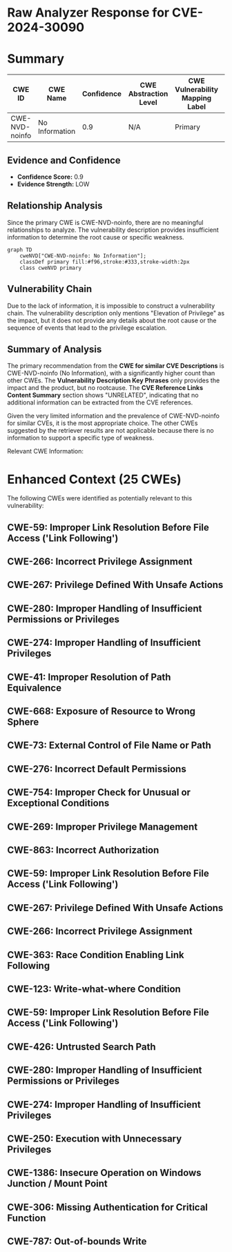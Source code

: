 # Raw Analyzer Response for CVE-2024-30090

# Summary
| CWE ID       | CWE Name                                                         | Confidence | CWE Abstraction Level | CWE Vulnerability Mapping Label | CWE-Vulnerability Mapping Notes |
|--------------|-------------------------------------------------------------------|------------|-----------------------|---------------------------------|-----------------------------------|
| CWE-NVD-noinfo | No Information                                                  | 0.9        | N/A                   | Primary                         | N/A                              |

## Evidence and Confidence

*   **Confidence Score:** 0.9
*   **Evidence Strength:** LOW

## Relationship Analysis
Since the primary CWE is CWE-NVD-noinfo, there are no meaningful relationships to analyze. The vulnerability description provides insufficient information to determine the root cause or specific weakness.

```mermaid
graph TD
    cweNVD["CWE-NVD-noinfo: No Information"];
    classDef primary fill:#f96,stroke:#333,stroke-width:2px
    class cweNVD primary
```

## Vulnerability Chain
Due to the lack of information, it is impossible to construct a vulnerability chain. The vulnerability description only mentions "Elevation of Privilege" as the impact, but it does not provide any details about the root cause or the sequence of events that lead to the privilege escalation.

## Summary of Analysis
The primary recommendation from the **CWE for similar CVE Descriptions** is CWE-NVD-noinfo (No Information), with a significantly higher count than other CWEs. The **Vulnerability Description Key Phrases** only provides the impact and the product, but no rootcause. The **CVE Reference Links Content Summary** section shows "UNRELATED", indicating that no additional information can be extracted from the CVE references.

Given the very limited information and the prevalence of CWE-NVD-noinfo for similar CVEs, it is the most appropriate choice. The other CWEs suggested by the retriever results are not applicable because there is no information to support a specific type of weakness.

Relevant CWE Information:

# Enhanced Context (25 CWEs)
The following CWEs were identified as potentially relevant to this vulnerability:

## CWE-59: Improper Link Resolution Before File Access ('Link Following')
## CWE-266: Incorrect Privilege Assignment
## CWE-267: Privilege Defined With Unsafe Actions
## CWE-280: Improper Handling of Insufficient Permissions or Privileges
## CWE-274: Improper Handling of Insufficient Privileges
## CWE-41: Improper Resolution of Path Equivalence
## CWE-668: Exposure of Resource to Wrong Sphere
## CWE-73: External Control of File Name or Path
## CWE-276: Incorrect Default Permissions
## CWE-754: Improper Check for Unusual or Exceptional Conditions
## CWE-269: Improper Privilege Management
## CWE-863: Incorrect Authorization
## CWE-59: Improper Link Resolution Before File Access ('Link Following')
## CWE-267: Privilege Defined With Unsafe Actions
## CWE-266: Incorrect Privilege Assignment
## CWE-363: Race Condition Enabling Link Following
## CWE-123: Write-what-where Condition
## CWE-59: Improper Link Resolution Before File Access ('Link Following')
## CWE-426: Untrusted Search Path
## CWE-280: Improper Handling of Insufficient Permissions or Privileges
## CWE-274: Improper Handling of Insufficient Privileges
## CWE-250: Execution with Unnecessary Privileges
## CWE-1386: Insecure Operation on Windows Junction / Mount Point
## CWE-306: Missing Authentication for Critical Function
## CWE-787: Out-of-bounds Write